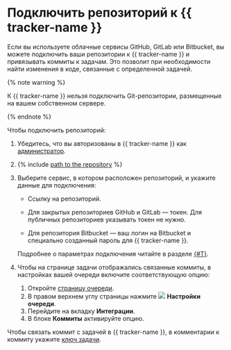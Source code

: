 # Подключить репозиторий к {{ tracker-name }}

Если вы используете облачные сервисы GitHub, GitLab или Bitbucket, вы можете подключить ваши репозитории к {{ tracker-name }} и привязывать коммиты к задачам. Это позволит при необходимости найти изменения в коде, связанные с определенной задачей.

{% note warning %}

К {{ tracker-name }} нельзя подключить Git-репозитории, размещенные на вашем собственном сервере.

{% endnote %}

Чтобы подключить репозиторий:

1. Убедитесь, что вы авторизованы в {{ tracker-name }} как [администратор](role-model.md).

1. {% include [path to the repository](../_includes/tracker/repository-path.md) %} 

1. Выберите сервис, в котором расположен репозиторий, и укажите данные для подключения:

    - Ссылку на репозиторий.

    - Для закрытых репозиториев GitHub и GitLab — токен. Для публичных репозиториев указывать токен не нужно.

    - Для репозитория Bitbucket — ваш логин на Bitbucket и специально созданный пароль для {{ tracker-name }}.

    Подробнее о параметрах подключения читайте в разделе [{#T}](user/add-repository.md).

1. Чтобы на странице задачи отображались связанные коммиты, в настройках вашей очереди включите соответствующую опцию:

    1. Откройте [страницу очереди](user/queue.md).
    1. В правом верхнем углу страницы нажмите ![](../_assets/tracker/svg/settings.svg) **Настройки очереди**.
    1. Перейдите на вкладку **Интеграции**.
    1. В блоке **Коммиты** активируйте опцию.

Чтобы связать коммит с задачей в {{ tracker-name }}, в комментарии к коммиту укажите [ключ задачи](user/create-ticket.md#key).

